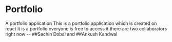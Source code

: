 # Portfolio
A portfolio application
This is a portfolio application which is created on react it is a portfolio everyone is free to access it 
there are two collaborators right now  -- ##Sachin Dobal and ##Ankush Kandwal
